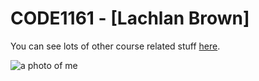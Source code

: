 # CODE1161 - [Lachlan Brown]

You can see lots of other course related stuff [here](https://notionparallax.co.uk/CODE1161).

![a photo of me](mugshot.png)
